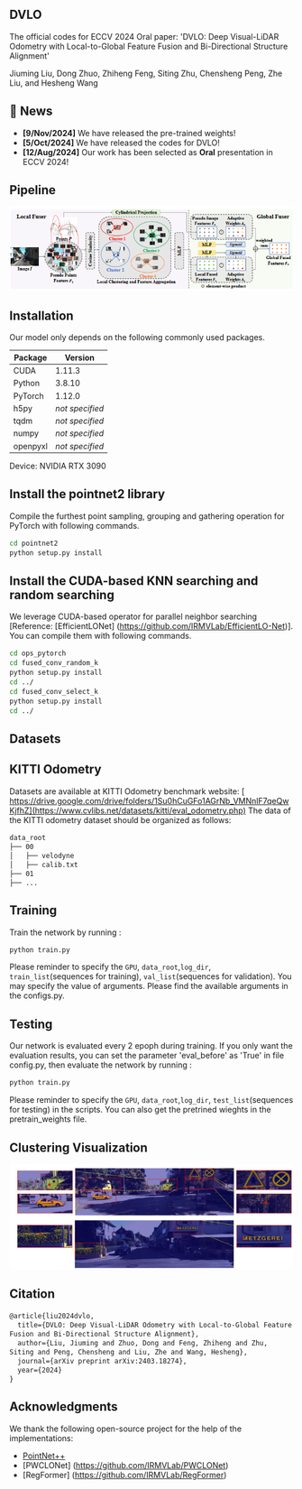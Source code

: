 ## DVLO
The official codes for ECCV 2024 Oral paper: 'DVLO: Deep Visual-LiDAR Odometry with Local-to-Global Feature Fusion and Bi-Directional Structure Alignment'

Jiuming Liu, Dong Zhuo, Zhiheng Feng, Siting Zhu, Chensheng Peng, Zhe Liu, and Hesheng Wang

## 📣 News
- **[9/Nov/2024]** We have released the pre-trained weights!
- **[5/Oct/2024]** We have released the codes for DVLO!
- **[12/Aug/2024]** Our work has been selected as **Oral** presentation in ECCV 2024!

## Pipeline
<img src="fuser.png">

## Installation
Our model only depends on the following commonly used packages.

| Package      | Version                          |
| ------------ | -------------------------------- |
| CUDA         |  1.11.3                          |
| Python       |  3.8.10                          |
| PyTorch      |  1.12.0                          |
| h5py         | *not specified*                  |
| tqdm         | *not specified*                  |
| numpy        | *not specified*                  |
| openpyxl     | *not specified*                  |

Device: NVIDIA RTX 3090

## Install the pointnet2 library
Compile the furthest point sampling, grouping and gathering operation for PyTorch with following commands. 
```bash
cd pointnet2
python setup.py install
```

## Install the CUDA-based KNN searching and random searching
We leverage CUDA-based operator for parallel neighbor searching [Reference: [EfficientLONet] (https://github.com/IRMVLab/EfficientLO-Net)]. You can compile them with following commands. 
```bash
cd ops_pytorch
cd fused_conv_random_k
python setup.py install
cd ../
cd fused_conv_select_k
python setup.py install
cd ../
```

## Datasets
## KITTI Odometry
Datasets are available at KITTI Odometry benchmark website: [ https://drive.google.com/drive/folders/1Su0hCuGFo1AGrNb_VMNnlF7qeQwKjfhZ](https://www.cvlibs.net/datasets/kitti/eval_odometry.php)
The data of the KITTI odometry dataset should be organized as follows: 

```
data_root
├── 00
│   ├── velodyne
│   ├── calib.txt
├── 01
├── ...
```

## Training
Train the network by running :
```bash
python train.py 
```
Please reminder to specify the `GPU`, `data_root`,`log_dir`, `train_list`(sequences for training), `val_list`(sequences for validation).
You may specify the value of arguments. Please find the available arguments in the configs.py. 

## Testing
Our network is evaluated every 2 epoph during training. If you only want the evaluation results, you can set the parameter 'eval_before' as 'True' in file config.py, then evaluate the network by running :
```bash
python train.py
```
Please reminder to specify the `GPU`, `data_root`,`log_dir`, `test_list`(sequences for testing) in the scripts.
You can also get the pretrined wieghts in the pretrain_weights file.

## Clustering Visualization
<img src="visual.png">

## Citation
```
@article{liu2024dvlo,
  title={DVLO: Deep Visual-LiDAR Odometry with Local-to-Global Feature Fusion and Bi-Directional Structure Alignment},
  author={Liu, Jiuming and Zhuo, Dong and Feng, Zhiheng and Zhu, Siting and Peng, Chensheng and Liu, Zhe and Wang, Hesheng},
  journal={arXiv preprint arXiv:2403.18274},
  year={2024}
}
```
## Acknowledgments
We thank the following open-source project for the help of the implementations:
- [PointNet++](https://github.com/charlesq34/pointnet2) 
- [PWCLONet] (https://github.com/IRMVLab/PWCLONet)
- [RegFormer] (https://github.com/IRMVLab/RegFormer)
